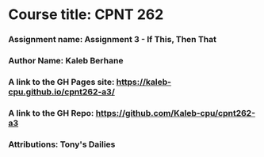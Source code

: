 # Course title: CPNT 262
### Assignment name: Assignment 3 - If This, Then That
### Author Name: Kaleb Berhane
### A link to the GH Pages site: https://kaleb-cpu.github.io/cpnt262-a3/
### A link to the GH Repo: https://github.com/Kaleb-cpu/cpnt262-a3
### Attributions: Tony's Dailies